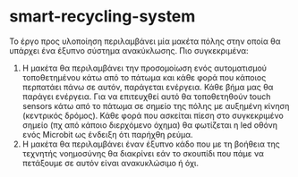 # smart-recycling-system
Το έργο προς υλοποίηση περιλαμβάνει μία μακέτα πόλης στην οποία θα υπάρχει ένα έξυπνο σύστημα ανακύκλωσης. Πιο συγκεκριμένα:
1.	Η μακέτα θα περιλαμβάνει την προσομοίωση ενός αυτοματισμού τοποθετημένου κάτω από το πάτωμα και κάθε φορά που κάποιος περπατάει πάνω σε αυτόν, παράγεται ενέργεια. Κάθε βήμα μας θα παράγει ενέργεια. 
Για να επιτευχθεί αυτό θα τοποθετηθούν touch sensors κάτω από το πάτωμα σε σημείο της πόλης με αυξημένη κίνηση (κεντρικός δρόμος). Κάθε φορά που ασκείται πίεση στο συγκεκριμένο σημείο (πχ από κάποιο διερχόμενο όχημα) θα φωτίζεται η led οθόνη ενός Microbit ως ένδειξη ότι παρήχθη ρεύμα.
2.	Η μακέτα θα περιλαμβάνει έναν έξυπνο κάδο που με τη βοήθεια της τεχνητής νοημοσύνης θα διακρίνει εάν το σκουπίδι που πάμε να πετάξουμε σε αυτόν είναι ανακυκλώσιμο ή όχι.
